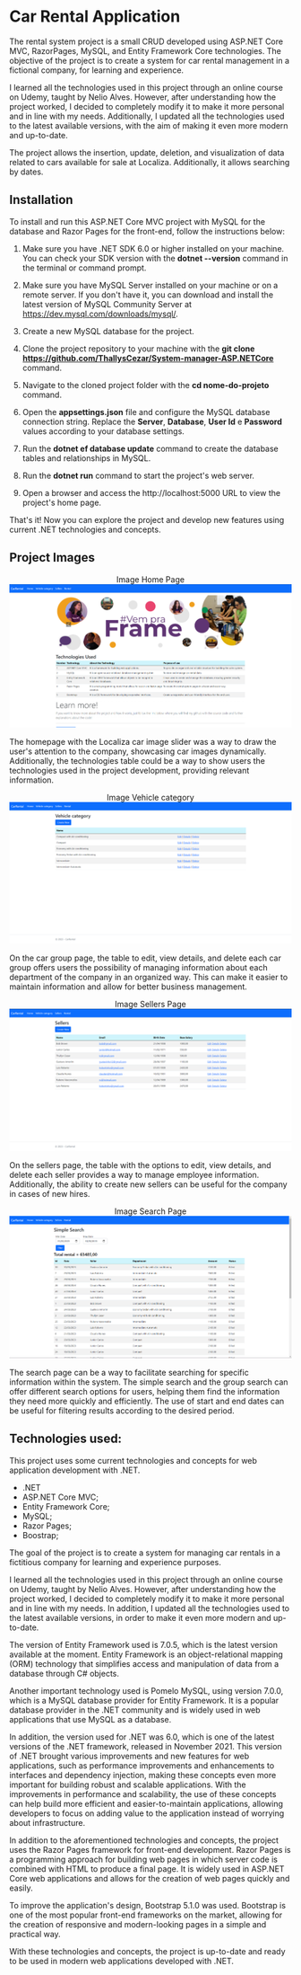 # Car Rental Application
The rental system project is a small CRUD developed using ASP.NET Core MVC, RazorPages, MySQL, and Entity Framework Core technologies. The objective of the project is to create a system for car rental management in a fictional company, for learning and experience.

I learned all the technologies used in this project through an online course on Udemy, taught by Nelio Alves. However, after understanding how the project worked, I decided to completely modify it to make it more personal and in line with my needs. Additionally, I updated all the technologies used to the latest available versions, with the aim of making it even more modern and up-to-date.

The project allows the insertion, update, deletion, and visualization of data related to cars available for sale at Localiza. Additionally, it allows searching by dates.

## Installation

To install and run this ASP.NET Core MVC project with MySQL for the database and Razor Pages for the front-end, follow the instructions below:


1. Make sure you have .NET SDK 6.0 or higher installed on your machine. You can check your SDK version with the **dotnet --version** command in the terminal or command prompt.

2. Make sure you have MySQL Server installed on your machine or on a remote server. If you don't have it, you can download and install the latest version of MySQL Community Server at https://dev.mysql.com/downloads/mysql/.

3. Create a new MySQL database for the project.

4. Clone the project repository to your machine with the **git clone https://github.com/ThallysCezar/System-manager-ASP.NETCore** command.

5. Navigate to the cloned project folder with the **cd nome-do-projeto** command.

6. Open the **appsettings.json** file and configure the MySQL database connection string. Replace the	**Server**, **Database**, **User Id** e **Password** values according to your database settings.

7. Run the **dotnet ef database update** command to create the database tables and relationships in MySQL.

8. Run the **dotnet run** command to start the project's web server.

9. Open a browser and access the http://localhost:5000 URL to view the project's home page.

That's it! Now you can explore the project and develop new features using current .NET technologies and concepts. 

## Project Images

<p align="center">
  <span>Image Home Page</span>
  <img src="Assets/img/img.png" alt="Project Image, Home Page">
</p>

The homepage with the Localiza car image slider was a way to draw the user's attention to the company, showcasing car images dynamically. Additionally, the technologies table could be a way to show users the technologies used in the project development, providing relevant information.

<p align="center">
  <span>Image Vehicle category</span>
  <img src="Assets/img/img2.png" alt="Project Image, Vehicle category">
</p>

On the car group page, the table to edit, view details, and delete each car group offers users the possibility of managing information about each department of the company in an organized way. This can make it easier to maintain information and allow for better business management.

<p align="center">
  <span>Image Sellers Page</span>
  <img src="Assets/img/img3.png" alt="Project Image, Sellers Page">
</p>

On the sellers page, the table with the options to edit, view details, and delete each seller provides a way to manage employee information. Additionally, the ability to create new sellers can be useful for the company in cases of new hires.

<p align="center">
  <span>Image Search Page</span>
  <img src="Assets/img/img4.png" alt="Project Image, Search Page">
</p>

The search page can be a way to facilitate searching for specific information within the system. The simple search and the group search can offer different search options for users, helping them find the information they need more quickly and efficiently. The use of start and end dates can be useful for filtering results according to the desired period.

## Technologies used:

This project uses some current technologies and concepts for web application development with .NET.

- .NET
- ASP.NET Core MVC;
- Entity Framework Core;
- MySQL;
- Razor Pages;
- Boostrap;

The goal of the project is to create a system for managing car rentals in a fictitious company for learning and experience purposes.

I learned all the technologies used in this project through an online course on Udemy, taught by Nelio Alves. However, after understanding how the project worked, I decided to completely modify it to make it more personal and in line with my needs. In addition, I updated all the technologies used to the latest available versions, in order to make it even more modern and up-to-date.

The version of Entity Framework used is 7.0.5, which is the latest version available at the moment. Entity Framework is an object-relational mapping (ORM) technology that simplifies access and manipulation of data from a database through C# objects.

Another important technology used is Pomelo MySQL, using version 7.0.0, which is a MySQL database provider for Entity Framework. It is a popular database provider in the .NET community and is widely used in web applications that use MySQL as a database.

In addition, the version used for .NET was 6.0, which is one of the latest versions of the .NET framework, released in November 2021. This version of .NET brought various improvements and new features for web applications, such as performance improvements and enhancements to interfaces and dependency injection, making these concepts even more important for building robust and scalable applications. With the improvements in performance and scalability, the use of these concepts can help build more efficient and easier-to-maintain applications, allowing developers to focus on adding value to the application instead of worrying about infrastructure.

In addition to the aforementioned technologies and concepts, the project uses the Razor Pages framework for front-end development. Razor Pages is a programming approach for building web pages in which server code is combined with HTML to produce a final page. It is widely used in ASP.NET Core web applications and allows for the creation of web pages quickly and easily.

To improve the application's design, Bootstrap 5.1.0 was used. Bootstrap is one of the most popular front-end frameworks on the market, allowing for the creation of responsive and modern-looking pages in a simple and practical way.

With these technologies and concepts, the project is up-to-date and ready to be used in modern web applications developed with .NET.
